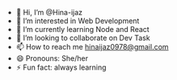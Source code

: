 - 👋 Hi, I’m @Hina-ijaz
- 👀 I’m interested in Web Development
- 🌱 I’m currently learning Node and React
- 💞️ I’m looking to collaborate on Dev Task
- 📫 How to reach me hinaijaz0978@gmail.com
- 😄 Pronouns: She/her
- ⚡ Fun fact: always learning

<!---
Hina-ijaz/Hina-ijaz is a ✨ special ✨ repository because its `README.md` (this file) appears on your GitHub profile.
You can click the Preview link to take a look at your changes.
--->
